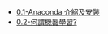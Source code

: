 
- [0.1-Anaconda 介紹及安裝](https://medium.com/10coding/anaconda-%E4%BB%8B%E7%B4%B9%E5%8F%8A%E5%AE%89%E8%A3%9D-4c303c5ff8da)
- [0.2-何謂機器學習?](https://medium.com/10coding/%E6%A9%9F%E5%99%A8%E5%AD%B8%E7%BF%92-cb9d7edac157)

